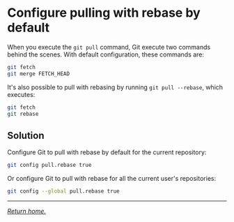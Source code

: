 # Configure pulling with rebase by default

When you execute the `git pull` command, Git execute two commands behind the scenes. With default configuration, these
commands are:

```bash
git fetch
git merge FETCH_HEAD
```

It's also possible to pull with rebasing by running `git pull --rebase`, which executes:

```bash
git fetch
git rebase
```

## Solution

Configure Git to pull with rebase by default for the current repository:

```bash
git config pull.rebase true
```

Or configure Git to pull with rebase for all the current user's repositories:

```bash
git config --global pull.rebase true
```

***

*[Return home.](../README.md)*
